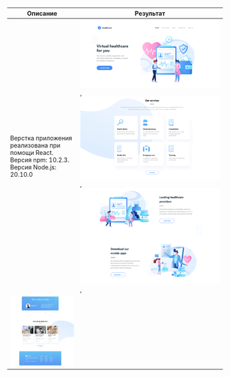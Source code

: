 | Описание | Результат |
|----------|-----------|
| Верстка приложения реализована при помощи React. Версия npm: 10.2.3. Версия Node.js: 20.10.0 | ![Скрин](screens/screen_1.png), ![Скрин](screens/screen_2.png), ![Скрин](screens/screen_3.png), 
![Скрин](screens/screen_4.png) |
